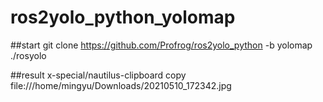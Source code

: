 # ros2yolo_python_yolomap

##start
git clone https://github.com/Profrog/ros2yolo_python -b yolomap
./rosyolo


##result
x-special/nautilus-clipboard
copy
file:///home/mingyu/Downloads/20210510_172342.jpg


